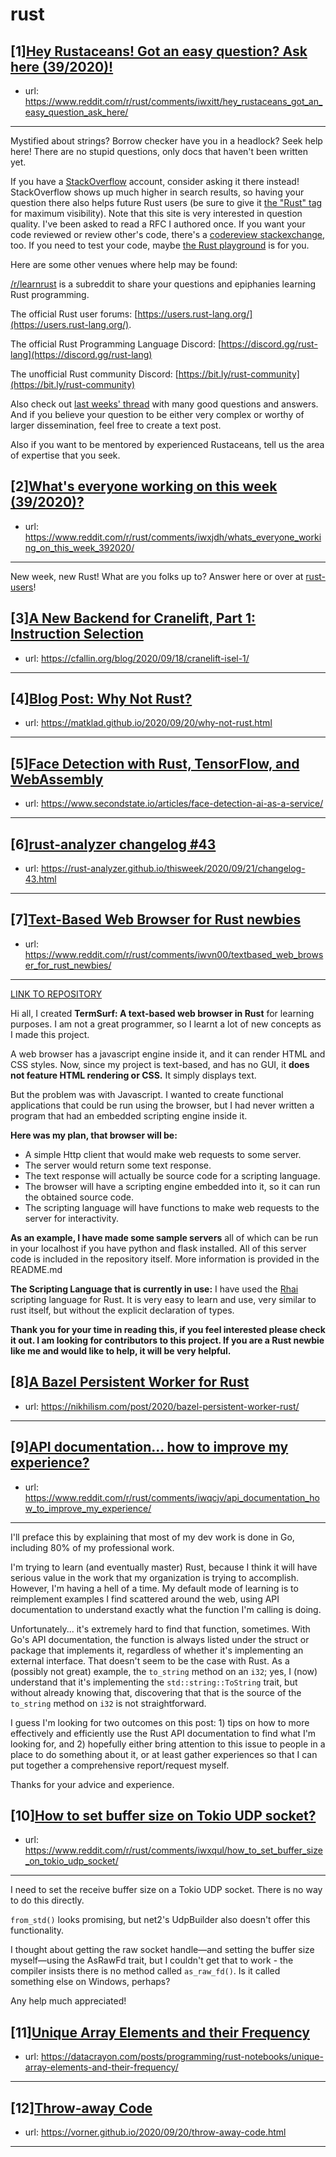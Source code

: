 # rust
## [1][Hey Rustaceans! Got an easy question? Ask here (39/2020)!](https://www.reddit.com/r/rust/comments/iwxitt/hey_rustaceans_got_an_easy_question_ask_here/)
- url: https://www.reddit.com/r/rust/comments/iwxitt/hey_rustaceans_got_an_easy_question_ask_here/
---
Mystified about strings? Borrow checker have you in a headlock? Seek help here! There are no stupid questions, only docs that haven't been written yet.

If you have a [StackOverflow](http://stackoverflow.com/) account, consider asking it there instead! StackOverflow shows up much higher in search results, so having your question there also helps future Rust users (be sure to give it [the "Rust" tag](http://stackoverflow.com/questions/tagged/rust) for maximum visibility). Note that this site is very interested in question quality. I've been asked to read a RFC I authored once. If you want your code reviewed or review other's code, there's a [codereview stackexchange](https://codereview.stackexchange.com/questions/tagged/rust), too. If you need to test your code, maybe [the Rust playground](https://play.rust-lang.org) is for you.

Here are some other venues where help may be found:

[/r/learnrust](https://www.reddit.com/r/learnrust) is a subreddit to share your questions and epiphanies learning Rust programming.

The official Rust user forums: [https://users.rust-lang.org/](https://users.rust-lang.org/).

The official Rust Programming Language Discord: [https://discord.gg/rust-lang](https://discord.gg/rust-lang)

The unofficial Rust community Discord: [https://bit.ly/rust-community](https://bit.ly/rust-community)

Also check out [last weeks' thread](https://reddit.com/r/rust/comments/ismh8n/hey_rustaceans_got_an_easy_question_ask_here/) with many good questions and answers. And if you believe your question to be either very complex or worthy of larger dissemination, feel free to create a text post.

Also if you want to be mentored by experienced Rustaceans, tell us the area of expertise that you seek.
## [2][What's everyone working on this week (39/2020)?](https://www.reddit.com/r/rust/comments/iwxjdh/whats_everyone_working_on_this_week_392020/)
- url: https://www.reddit.com/r/rust/comments/iwxjdh/whats_everyone_working_on_this_week_392020/
---
New week, new Rust! What are you folks up to? Answer here or over at [rust-users](https://users.rust-lang.org/t/whats-everyone-working-on-this-week-39-2020/49088?u=llogiq)!
## [3][A New Backend for Cranelift, Part 1: Instruction Selection](https://www.reddit.com/r/rust/comments/iwumjn/a_new_backend_for_cranelift_part_1_instruction/)
- url: https://cfallin.org/blog/2020/09/18/cranelift-isel-1/
---

## [4][Blog Post: Why Not Rust?](https://www.reddit.com/r/rust/comments/iwij5i/blog_post_why_not_rust/)
- url: https://matklad.github.io/2020/09/20/why-not-rust.html
---

## [5][Face Detection with Rust, TensorFlow, and WebAssembly](https://www.reddit.com/r/rust/comments/iwyj85/face_detection_with_rust_tensorflow_and/)
- url: https://www.secondstate.io/articles/face-detection-ai-as-a-service/
---

## [6][rust-analyzer changelog #43](https://www.reddit.com/r/rust/comments/iwzja8/rustanalyzer_changelog_43/)
- url: https://rust-analyzer.github.io/thisweek/2020/09/21/changelog-43.html
---

## [7][Text-Based Web Browser for Rust newbies](https://www.reddit.com/r/rust/comments/iwvn00/textbased_web_browser_for_rust_newbies/)
- url: https://www.reddit.com/r/rust/comments/iwvn00/textbased_web_browser_for_rust_newbies/
---
[LINK TO REPOSITORY](https://github.com/Debmalya99/TermSurf)

Hi all, I created **TermSurf: A text-based web browser in Rust** for learning purposes. I am not a great programmer, so I learnt a lot of new concepts as I made this project. 

A web browser has a javascript engine inside it, and it can render HTML and CSS styles. Now, since my project is text-based, and has no GUI, it **does not feature HTML rendering or CSS.** It simply displays text.

But the problem was with Javascript. I wanted to create functional applications that could be run using the browser, but I had never written a program that had an embedded scripting engine inside it. 

**Here was my plan, that browser will be:**

* A simple Http client that would make web requests to some server.
* The server would return some text response.
* The text response will actually be source code for a scripting language.
* The browser will have a scripting engine embedded into it, so it can run the obtained source code.
* The scripting language will have functions to make web requests to the server for interactivity.

**As an example, I have made some sample servers** all of which can be run in your localhost if you have python and flask installed. All of this server code is included in the repository itself. More information is provided in the README.md

**The Scripting Language that is currently in use:** I have used the [Rhai](https://github.com/jonathandturner/rhai) scripting language for Rust. It is very easy to learn and use, very similar to rust itself, but without the explicit declaration of types.

**Thank you for your time in reading this, if you feel interested please check it out. I am looking for contributors to this project. If you are a Rust newbie like me and would like to help, it will be very helpful.**
## [8][A Bazel Persistent Worker for Rust](https://www.reddit.com/r/rust/comments/iwpg98/a_bazel_persistent_worker_for_rust/)
- url: https://nikhilism.com/post/2020/bazel-persistent-worker-rust/
---

## [9][API documentation... how to improve my experience?](https://www.reddit.com/r/rust/comments/iwqcjv/api_documentation_how_to_improve_my_experience/)
- url: https://www.reddit.com/r/rust/comments/iwqcjv/api_documentation_how_to_improve_my_experience/
---
I'll preface this by explaining that most of my dev work is done in Go, including 80% of my professional work.

I'm trying to learn (and eventually master) Rust, because I think it will have serious value in the work that my organization is trying to accomplish. However, I'm having a hell of a time. My default mode of learning is to reimplement examples I find scattered around the web, using API documentation to understand exactly what the function I'm calling is doing.

Unfortunately... it's extremely hard to find that function, sometimes. With Go's API documentation, the function is always listed under the struct or package that implements it, regardless of whether it's implementing an external interface. That doesn't seem to be the case with Rust. As a (possibly not great) example, the `to_string` method on an `i32`; yes, I (now) understand that it's implementing the `std::string::ToString` trait, but without already knowing that, discovering that that is the source of the `to_string` method on `i32` is not straightforward.

I guess I'm looking for two outcomes on this post: 1) tips on how to more effectively and efficiently use the Rust API documentation to find what I'm looking for, and 2) hopefully either bring attention to this issue to people in a place to do something about it, or at least gather experiences so that I can put together a comprehensive report/request myself.

Thanks for your advice and experience.
## [10][How to set buffer size on Tokio UDP socket?](https://www.reddit.com/r/rust/comments/iwxqul/how_to_set_buffer_size_on_tokio_udp_socket/)
- url: https://www.reddit.com/r/rust/comments/iwxqul/how_to_set_buffer_size_on_tokio_udp_socket/
---
I need to set the receive buffer size on a Tokio UDP socket. There is no way to do this directly.

`from_std()` looks promising, but net2's UdpBuilder also doesn't offer this functionality.

I thought about getting the raw socket handle—and setting the buffer size myself—using the AsRawFd trait, but I couldn't get that to work - the compiler insists there is no method called `as_raw_fd()`. Is it called something else on Windows, perhaps?

Any help much appreciated!
## [11][Unique Array Elements and their Frequency](https://www.reddit.com/r/rust/comments/iwz1xr/unique_array_elements_and_their_frequency/)
- url: https://datacrayon.com/posts/programming/rust-notebooks/unique-array-elements-and-their-frequency/
---

## [12][Throw-away Code](https://www.reddit.com/r/rust/comments/iwbp4d/throwaway_code/)
- url: https://vorner.github.io/2020/09/20/throw-away-code.html
---


